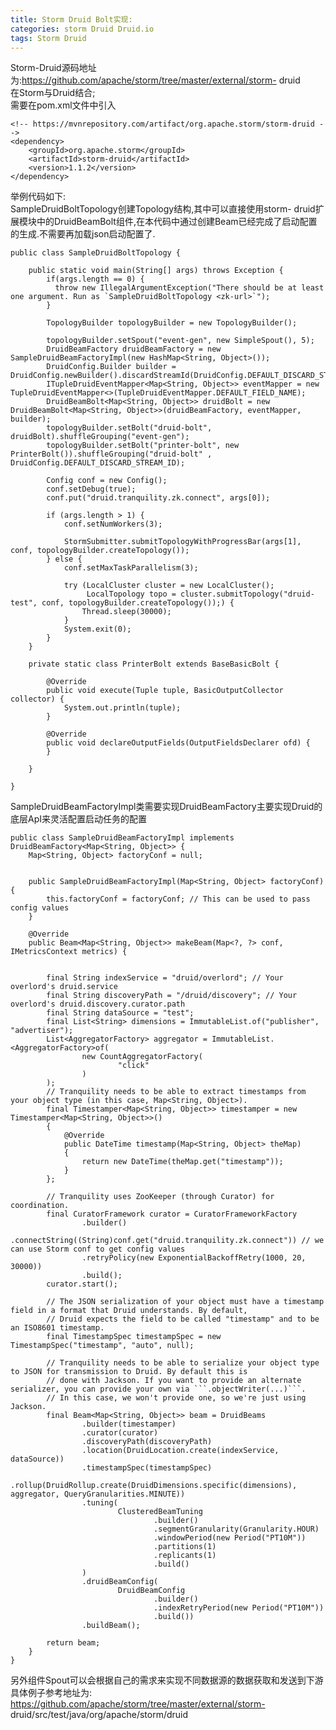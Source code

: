 ```yaml
---
title: Storm Druid Bolt实现:
categories: storm Druid Druid.io
tags: Storm Druid
---
```

Storm-Druid源码地址为:https://github.com/apache/storm/tree/master/external/storm-
druid  
在Storm与Druid结合;  
需要在pom.xml文件中引入

    
    
    <!-- https://mvnrepository.com/artifact/org.apache.storm/storm-druid -->
    <dependency>
        <groupId>org.apache.storm</groupId>
        <artifactId>storm-druid</artifactId>
        <version>1.1.2</version>
    </dependency>
    

举例代码如下:  
SampleDruidBoltTopology创建Topology结构,其中可以直接使用storm-
druid扩展模块中的DruidBeamBolt组件,在本代码中通过创建Beam已经完成了启动配置的生成.不需要再加载json启动配置了.

    
    
    public class SampleDruidBoltTopology {
    
        public static void main(String[] args) throws Exception {
            if(args.length == 0) {
              throw new IllegalArgumentException("There should be at least one argument. Run as `SampleDruidBoltTopology <zk-url>`");
            }
    
            TopologyBuilder topologyBuilder = new TopologyBuilder();
    
            topologyBuilder.setSpout("event-gen", new SimpleSpout(), 5);
            DruidBeamFactory druidBeamFactory = new SampleDruidBeamFactoryImpl(new HashMap<String, Object>());
            DruidConfig.Builder builder = DruidConfig.newBuilder().discardStreamId(DruidConfig.DEFAULT_DISCARD_STREAM_ID);
            ITupleDruidEventMapper<Map<String, Object>> eventMapper = new TupleDruidEventMapper<>(TupleDruidEventMapper.DEFAULT_FIELD_NAME);
            DruidBeamBolt<Map<String, Object>> druidBolt = new DruidBeamBolt<Map<String, Object>>(druidBeamFactory, eventMapper, builder);
            topologyBuilder.setBolt("druid-bolt", druidBolt).shuffleGrouping("event-gen");
            topologyBuilder.setBolt("printer-bolt", new PrinterBolt()).shuffleGrouping("druid-bolt" , DruidConfig.DEFAULT_DISCARD_STREAM_ID);
    
            Config conf = new Config();
            conf.setDebug(true);
            conf.put("druid.tranquility.zk.connect", args[0]);
    
            if (args.length > 1) {
                conf.setNumWorkers(3);
    
                StormSubmitter.submitTopologyWithProgressBar(args[1], conf, topologyBuilder.createTopology());
            } else {
                conf.setMaxTaskParallelism(3);
    
                try (LocalCluster cluster = new LocalCluster();
                     LocalTopology topo = cluster.submitTopology("druid-test", conf, topologyBuilder.createTopology());) {
                    Thread.sleep(30000);
                }
                System.exit(0);
            }
        }
    
        private static class PrinterBolt extends BaseBasicBolt {
    
            @Override
            public void execute(Tuple tuple, BasicOutputCollector collector) {
                System.out.println(tuple);
            }
    
            @Override
            public void declareOutputFields(OutputFieldsDeclarer ofd) {
            }
    
        }
    
    }

SampleDruidBeamFactoryImpl类需要实现DruidBeamFactory主要实现Druid的底层ApI来灵活配置启动任务的配置

    
    
    public class SampleDruidBeamFactoryImpl implements DruidBeamFactory<Map<String, Object>> {
        Map<String, Object> factoryConf = null;
    
    
        public SampleDruidBeamFactoryImpl(Map<String, Object> factoryConf) {
            this.factoryConf = factoryConf; // This can be used to pass config values
        }
    
        @Override
        public Beam<Map<String, Object>> makeBeam(Map<?, ?> conf, IMetricsContext metrics) {
    
    
            final String indexService = "druid/overlord"; // Your overlord's druid.service
            final String discoveryPath = "/druid/discovery"; // Your overlord's druid.discovery.curator.path
            final String dataSource = "test";
            final List<String> dimensions = ImmutableList.of("publisher", "advertiser");
            List<AggregatorFactory> aggregator = ImmutableList.<AggregatorFactory>of(
                    new CountAggregatorFactory(
                            "click"
                    )
            );
            // Tranquility needs to be able to extract timestamps from your object type (in this case, Map<String, Object>).
            final Timestamper<Map<String, Object>> timestamper = new Timestamper<Map<String, Object>>()
            {
                @Override
                public DateTime timestamp(Map<String, Object> theMap)
                {
                    return new DateTime(theMap.get("timestamp"));
                }
            };
    
            // Tranquility uses ZooKeeper (through Curator) for coordination.
            final CuratorFramework curator = CuratorFrameworkFactory
                    .builder()
                    .connectString((String)conf.get("druid.tranquility.zk.connect")) // we can use Storm conf to get config values
                    .retryPolicy(new ExponentialBackoffRetry(1000, 20, 30000))
                    .build();
            curator.start();
    
            // The JSON serialization of your object must have a timestamp field in a format that Druid understands. By default,
            // Druid expects the field to be called "timestamp" and to be an ISO8601 timestamp.
            final TimestampSpec timestampSpec = new TimestampSpec("timestamp", "auto", null);
    
            // Tranquility needs to be able to serialize your object type to JSON for transmission to Druid. By default this is
            // done with Jackson. If you want to provide an alternate serializer, you can provide your own via ```.objectWriter(...)```.
            // In this case, we won't provide one, so we're just using Jackson.
            final Beam<Map<String, Object>> beam = DruidBeams
                    .builder(timestamper)
                    .curator(curator)
                    .discoveryPath(discoveryPath)
                    .location(DruidLocation.create(indexService, dataSource))
                    .timestampSpec(timestampSpec)
                    .rollup(DruidRollup.create(DruidDimensions.specific(dimensions), aggregator, QueryGranularities.MINUTE))
                    .tuning(
                            ClusteredBeamTuning
                                    .builder()
                                    .segmentGranularity(Granularity.HOUR)
                                    .windowPeriod(new Period("PT10M"))
                                    .partitions(1)
                                    .replicants(1)
                                    .build()
                    )
                    .druidBeamConfig(
                            DruidBeamConfig
                                    .builder()
                                    .indexRetryPeriod(new Period("PT10M"))
                                    .build())
                    .buildBeam();
    
            return beam;
        }
    }

另外组件Spout可以会根据自己的需求来实现不同数据源的数据获取和发送到下游  
具体例子参考地址为:  
https://github.com/apache/storm/tree/master/external/storm-
druid/src/test/java/org/apache/storm/druid

